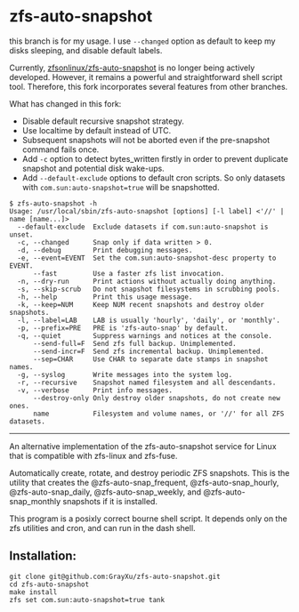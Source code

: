 # zfs-auto-snapshot

this branch is for my usage. I use `--changed` option as default to keep my disks sleeping, and disable default labels.

Currently, [zfsonlinux/zfs-auto-snapshot](https://github.com/zfsonlinux/zfs-auto-snapshot) is no longer being actively developed. However, it remains a powerful and straightforward shell script tool. Therefore, this fork incorporates several features from other branches.

What has changed in this fork:
- Disable default recursive snapshot strategy. 
- Use localtime by default instead of UTC.
- Subsequent snapshots will not be aborted even if the pre-snapshot command fails once.
- Add `-c` option to detect bytes_written firstly in order to prevent duplicate snapshot and potential disk wake-ups.
- Add `--default-exclude` options to default cron scripts. So only datasets with `com.sun:auto-snapshot=true` will be snapshotted.

```
$ zfs-auto-snapshot -h                                                                
Usage: /usr/local/sbin/zfs-auto-snapshot [options] [-l label] <'//' | name [name...]>
  --default-exclude  Exclude datasets if com.sun:auto-snapshot is unset.
  -c, --changed      Snap only if data written > 0.
  -d, --debug        Print debugging messages.
  -e, --event=EVENT  Set the com.sun:auto-snapshot-desc property to EVENT.
      --fast         Use a faster zfs list invocation.
  -n, --dry-run      Print actions without actually doing anything.
  -s, --skip-scrub   Do not snapshot filesystems in scrubbing pools.
  -h, --help         Print this usage message.
  -k, --keep=NUM     Keep NUM recent snapshots and destroy older snapshots.
  -l, --label=LAB    LAB is usually 'hourly', 'daily', or 'monthly'.
  -p, --prefix=PRE   PRE is 'zfs-auto-snap' by default.
  -q, --quiet        Suppress warnings and notices at the console.
      --send-full=F  Send zfs full backup. Unimplemented.
      --send-incr=F  Send zfs incremental backup. Unimplemented.
      --sep=CHAR     Use CHAR to separate date stamps in snapshot names.
  -g, --syslog       Write messages into the system log.
  -r, --recursive    Snapshot named filesystem and all descendants.
  -v, --verbose      Print info messages.
      --destroy-only Only destroy older snapshots, do not create new ones.
      name           Filesystem and volume names, or '//' for all ZFS datasets.
```

---

An alternative implementation of the zfs-auto-snapshot service for Linux
that is compatible with zfs-linux and zfs-fuse.

Automatically create, rotate, and destroy periodic ZFS snapshots. This is
the utility that creates the @zfs-auto-snap_frequent, @zfs-auto-snap_hourly,
@zfs-auto-snap_daily, @zfs-auto-snap_weekly, and @zfs-auto-snap_monthly
snapshots if it is installed.

This program is a posixly correct bourne shell script.  It depends only on
the zfs utilities and cron, and can run in the dash shell.


Installation:
-------------

```
git clone git@github.com:GrayXu/zfs-auto-snapshot.git
cd zfs-auto-snapshot
make install
zfs set com.sun:auto-snapshot=true tank
```